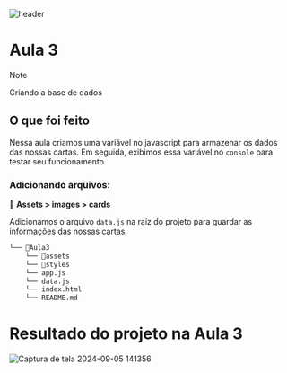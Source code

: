 
![header](https://github.com/user-attachments/assets/beff2be5-ea27-4895-9c48-467b6a90d639)

# Aula 3

> [!NOTE]
> Criando a base de dados

## O que foi feito

Nessa aula criamos uma variável no javascript para armazenar os dados das nossas cartas. Em seguida, exibimos essa variável no `console` para testar seu funcionamento

### Adicionando arquivos:

**📂 Assets > images > cards**

Adicionamos o arquivo `data.js` na raíz do projeto para guardar as informações das nossas cartas.

```markdown
└── 📁Aula3
    └── 📁assets
    └── 📁styles
    └── app.js
    └── data.js
    └── index.html
    └── README.md
```

# Resultado do projeto na Aula 3

![Captura de tela 2024-09-05 141356](https://github.com/user-attachments/assets/d24be8d4-675d-43c4-a620-c79abb42b9f5)
